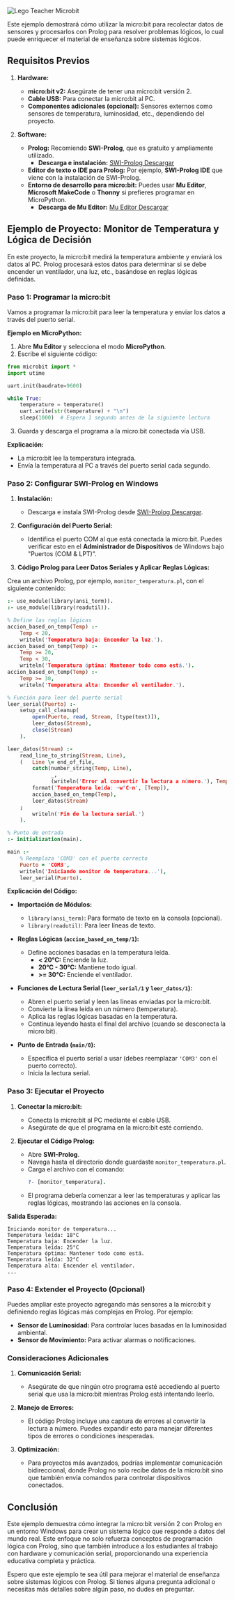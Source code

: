 
![Lego Teacher Microbit](https://github.com/user-attachments/assets/b480c31a-fe07-44ae-91d2-ec6fae4125de)

Este ejemplo demostrará cómo utilizar la micro:bit para recolectar datos de sensores y procesarlos con Prolog para resolver problemas lógicos, lo cual puede enriquecer el material de enseñanza sobre sistemas lógicos.

## **Requisitos Previos**

1. **Hardware:**
   - **micro:bit v2:** Asegúrate de tener una micro:bit versión 2.
   - **Cable USB:** Para conectar la micro:bit al PC.
   - **Componentes adicionales (opcional):** Sensores externos como sensores de temperatura, luminosidad, etc., dependiendo del proyecto.

2. **Software:**
   - **Prolog:** Recomiendo **SWI-Prolog**, que es gratuito y ampliamente utilizado.
     - **Descarga e instalación:** [SWI-Prolog Descargar](https://www.swi-prolog.org/Download.html)
   - **Editor de texto o IDE para Prolog:** Por ejemplo, **SWI-Prolog IDE** que viene con la instalación de SWI-Prolog.
   - **Entorno de desarrollo para micro:bit:** Puedes usar **Mu Editor**, **Microsoft MakeCode** o **Thonny** si prefieres programar en MicroPython.
     - **Descarga de Mu Editor:** [Mu Editor Descargar](https://codewith.mu/en/download)

## **Ejemplo de Proyecto: Monitor de Temperatura y Lógica de Decisión**

En este proyecto, la micro:bit medirá la temperatura ambiente y enviará los datos al PC. Prolog procesará estos datos para determinar si se debe encender un ventilador, una luz, etc., basándose en reglas lógicas definidas.

### **Paso 1: Programar la micro:bit**

Vamos a programar la micro:bit para leer la temperatura y enviar los datos a través del puerto serial.

**Ejemplo en MicroPython:**

1. Abre **Mu Editor** y selecciona el modo **MicroPython**.
2. Escribe el siguiente código:

```python
from microbit import *
import utime

uart.init(baudrate=9600)

while True:
    temperature = temperature()
    uart.write(str(temperature) + "\n")
    sleep(1000)  # Espera 1 segundo antes de la siguiente lectura
```

3. Guarda y descarga el programa a la micro:bit conectada vía USB.

**Explicación:**
- La micro:bit lee la temperatura integrada.
- Envía la temperatura al PC a través del puerto serial cada segundo.

### **Paso 2: Configurar SWI-Prolog en Windows**

1. **Instalación:**
   - Descarga e instala SWI-Prolog desde [SWI-Prolog Descargar](https://www.swi-prolog.org/Download.html).

2. **Configuración del Puerto Serial:**
   - Identifica el puerto COM al que está conectada la micro:bit. Puedes verificar esto en el **Administrador de Dispositivos** de Windows bajo "Puertos (COM & LPT)".

3. **Código Prolog para Leer Datos Seriales y Aplicar Reglas Lógicas:**

Crea un archivo Prolog, por ejemplo, `monitor_temperatura.pl`, con el siguiente contenido:

```prolog
:- use_module(library(ansi_term)).
:- use_module(library(readutil)).

% Define las reglas lógicas
accion_based_on_temp(Temp) :-
    Temp < 20,
    writeln('Temperatura baja: Encender la luz.').
accion_based_on_temp(Temp) :-
    Temp >= 20,
    Temp < 30,
    writeln('Temperatura óptima: Mantener todo como está.').
accion_based_on_temp(Temp) :-
    Temp >= 30,
    writeln('Temperatura alta: Encender el ventilador.').

% Función para leer del puerto serial
leer_serial(Puerto) :-
    setup_call_cleanup(
        open(Puerto, read, Stream, [type(text)]),
        leer_datos(Stream),
        close(Stream)
    ).

leer_datos(Stream) :-
    read_line_to_string(Stream, Line),
    (   Line \= end_of_file,
        catch(number_string(Temp, Line),
              _,
              (writeln('Error al convertir la lectura a número.'), Temp = 0)),
        format('Temperatura leída: ~w°C~n', [Temp]),
        accion_based_on_temp(Temp),
        leer_datos(Stream)
    ;
        writeln('Fin de la lectura serial.')
    ).

% Punto de entrada
:- initialization(main).

main :-
    % Reemplaza 'COM3' con el puerto correcto
    Puerto = 'COM3',
    writeln('Iniciando monitor de temperatura...'),
    leer_serial(Puerto).
```

**Explicación del Código:**

- **Importación de Módulos:**
  - `library(ansi_term)`: Para formato de texto en la consola (opcional).
  - `library(readutil)`: Para leer líneas de texto.

- **Reglas Lógicas (`accion_based_on_temp/1`):**
  - Define acciones basadas en la temperatura leída.
    - **< 20°C:** Enciende la luz.
    - **20°C - 30°C:** Mantiene todo igual.
    - **>= 30°C:** Enciende el ventilador.

- **Funciones de Lectura Serial (`leer_serial/1` y `leer_datos/1`):**
  - Abren el puerto serial y leen las líneas enviadas por la micro:bit.
  - Convierte la línea leída en un número (temperatura).
  - Aplica las reglas lógicas basadas en la temperatura.
  - Continua leyendo hasta el final del archivo (cuando se desconecta la micro:bit).

- **Punto de Entrada (`main/0`):**
  - Especifica el puerto serial a usar (debes reemplazar `'COM3'` con el puerto correcto).
  - Inicia la lectura serial.

### **Paso 3: Ejecutar el Proyecto**

1. **Conectar la micro:bit:**
   - Conecta la micro:bit al PC mediante el cable USB.
   - Asegúrate de que el programa en la micro:bit esté corriendo.

2. **Ejecutar el Código Prolog:**
   - Abre **SWI-Prolog**.
   - Navega hasta el directorio donde guardaste `monitor_temperatura.pl`.
   - Carga el archivo con el comando:
     ```prolog
     ?- [monitor_temperatura].
     ```
   - El programa debería comenzar a leer las temperaturas y aplicar las reglas lógicas, mostrando las acciones en la consola.

**Salida Esperada:**
```
Iniciando monitor de temperatura...
Temperatura leída: 18°C
Temperatura baja: Encender la luz.
Temperatura leída: 25°C
Temperatura óptima: Mantener todo como está.
Temperatura leída: 32°C
Temperatura alta: Encender el ventilador.
...
```

### **Paso 4: Extender el Proyecto (Opcional)**

Puedes ampliar este proyecto agregando más sensores a la micro:bit y definiendo reglas lógicas más complejas en Prolog. Por ejemplo:

- **Sensor de Luminosidad:** Para controlar luces basadas en la luminosidad ambiental.
- **Sensor de Movimiento:** Para activar alarmas o notificaciones.

### **Consideraciones Adicionales**

1. **Comunicación Serial:**
   - Asegúrate de que ningún otro programa esté accediendo al puerto serial que usa la micro:bit mientras Prolog está intentando leerlo.
   
2. **Manejo de Errores:**
   - El código Prolog incluye una captura de errores al convertir la lectura a número. Puedes expandir esto para manejar diferentes tipos de errores o condiciones inesperadas.

3. **Optimización:**
   - Para proyectos más avanzados, podrías implementar comunicación bidireccional, donde Prolog no solo recibe datos de la micro:bit sino que también envía comandos para controlar dispositivos conectados.

## **Conclusión**

Este ejemplo demuestra cómo integrar la micro:bit versión 2 con Prolog en un entorno Windows para crear un sistema lógico que responde a datos del mundo real. Este enfoque no solo refuerza conceptos de programación lógica con Prolog, sino que también introduce a los estudiantes al trabajo con hardware y comunicación serial, proporcionando una experiencia educativa completa y práctica.

Espero que este ejemplo te sea útil para mejorar el material de enseñanza sobre sistemas lógicos con Prolog. Si tienes alguna pregunta adicional o necesitas más detalles sobre algún paso, no dudes en preguntar.
